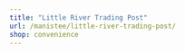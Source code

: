 ```yaml
---
title: "Little River Trading Post"
url: /manistee/little-river-trading-post/
shop: convenience
---
```

